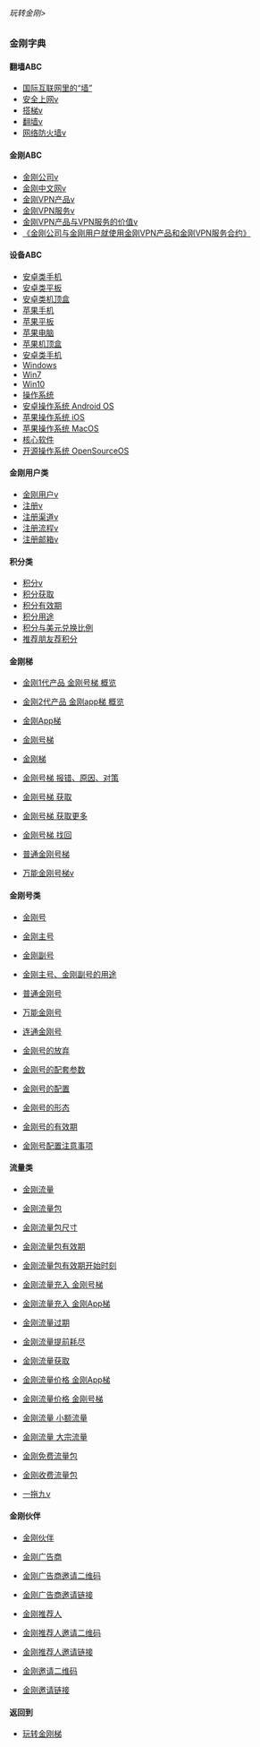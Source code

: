###### 玩转金刚>
### 金刚字典

#### 翻墙ABC

- [国际互联网里的“墙”](https://github.com/a2zitpro/web/blob/master/LadderFree/kkDictionary/TheWallInTheInternet.md)
- [安全上网v](https://github.com/a2zitpro/web/blob/master/LadderFree/kkDictionary/ValueOfKKProducts&KKServices.md)
- [搭梯v](https://github.com/a2zitpro/web/blob/master/LadderFree/kkDictionary/LadderReady.md)
- [翻墙v](https://github.com/a2zitpro/web/blob/master/LadderFree/kkDictionary/OverTheWall.md)
- [网络防火墙v](https://github.com/a2zitpro/web/blob/master/LadderFree/kkDictionary/FireWall.md)

#### 金刚ABC
- [金刚公司v](https://github.com/a2zitpro/web/blob/master/LadderFree/kkDictionary/Atozitpro.md)
- [金刚中文网v](https://github.com/a2zitpro/web/blob/master/LadderFree/kkDictionary/KKSiteZh.md)
- [金刚VPN产品v](https://github.com/a2zitpro/web/blob/master/LadderFree/A.md)
- [金刚VPN服务v](https://github.com/a2zitpro/web/blob/master/LadderFree/kkDictionary/KKServices.md)
- [金刚VPN产品与VPN服务的价值v](https://github.com/a2zitpro/web/blob/master/LadderFree/kkDictionary/ValueOfKKProducts&KKServices.md)
- [《金刚公司与金刚用户就使用金刚VPN产品和金刚VPN服务合约》](https://github.com/a2zitpro/web/blob/master/LadderFree/kkDictionary/KKEnduserContract.md)

#### 设备ABC
- [安卓类手机](https://github.com/a2zitpro/web/blob/master/LadderFree/kkDictionary/AndroidPhone.md)
- [安卓类平板]()
- [安卓类机顶盒]()
- [苹果手机]()
- [苹果平板]()
- [苹果电脑]()
- [苹果机顶盒]()
- [安卓类手机]()
- [Windows]()
- [Win7]()
- [Win10]()
- [操作系统](https://github.com/a2zitpro/web/blob/master/LadderFree/kkDictionary/OS.md)
- [安卓操作系统 Android OS](https://github.com/a2zitpro/web/blob/master/LadderFree/kkDictionary/OS_Android.md)
- [苹果操作系统 iOS]()
- [苹果操作系统 MacOS]()
- [核心软件](https://github.com/a2zitpro/web/blob/master/LadderFree/kkDictionary/CoreSoftWare.md)
- [开源操作系统 OpenSourceOS](https://github.com/a2zitpro/web/blob/master/LadderFree/kkDictionary/OS_OpenSourceOS.md)


#### 金刚用户类

- [金刚用户v](https://github.com/a2zitpro/web/blob/master/LadderFree/kkDictionary/KKUser.md)
- [注册v](https://github.com/a2zitpro/web/blob/master/LadderFree/kkDictionary/Registration.md)
- [注册渠道v](https://github.com/a2zitpro/web/blob/master/LadderFree/kkDictionary/RegistrationWay.md)
- [注册流程v](https://github.com/a2zitpro/web/blob/master/LadderFree/kkDictionary/Register.md)
- [注册邮箱v](https://github.com/a2zitpro/web/blob/master/LadderFree/kkDictionary/RegistrationEmailaddressAtKKSiteZh.md)



#### 积分类
- [积分v](https://github.com/a2zitpro/web/blob/master/LadderFree/kkDictionary/KKPoints.md)
- [积分获取](https://github.com/a2zitpro/web/blob/master/LadderFree/kkDictionary/KKPointsToEarn.md)
- [积分有效期](https://github.com/a2zitpro/web/blob/master/LadderFree/kkDictionary/KKPointsExpiration.md)
- [积分用途](https://github.com/a2zitpro/web/blob/master/LadderFree/kkDictionary/KKPointsUsage.md)
- [积分与美元兑换比例](https://github.com/a2zitpro/web/blob/master/LadderFree/kkDictionary/KKPointsForUSD.md)
- [推荐朋友荐积分](https://github.com/a2zitpro/web/blob/master/LadderFree/kkDictionary/ShareKKToEarnKKPoints.md)



#### 金刚梯
- [金刚1代产品 金刚号梯 概览](https://github.com/a2zitpro/web/blob/master/LadderFree/kkDictionary/kkG1Overview.md)
- [金刚2代产品 金刚app梯 概览](https://github.com/a2zitpro/web/blob/master/LadderFree/kkDictionary/kkG2Overview.md)
- [金刚App梯](https://github.com/a2zitpro/web/blob/master/LadderFree/kkDictionary/KKLadderAPP.md)
- [金刚号梯](https://github.com/a2zitpro/web/blob/master/LadderFree/kkDictionary/KKLadderKKID.md)
- [金刚梯](https://github.com/a2zitpro/web/blob/master/LadderFree/kkDictionary/KKLadder.md)
- [金刚号梯 报错、原因、对策](https://github.com/a2zitpro/web/blob/master/LadderFree/kkDictionary/KKLadderKKIDErroMessage.md)
- [金刚号梯 获取](https://github.com/a2zitpro/web/blob/master/LadderFree/kkDictionary/KKLadderKKIDGet.md)
- [金刚号梯 获取更多](https://github.com/a2zitpro/web/blob/master/LadderFree/kkDictionary/KKLadderKKIDGetMore.md)

- [金刚号梯 找回](https://github.com/a2zitpro/web/blob/master/LadderFree/kkDictionary/KKLadderKKIDGetBack.md)
- [普通金刚号梯](https://github.com/a2zitpro/web/blob/master/LadderFree/kkDictionary/KKLadderKKIDSinglepurpose.md)
- [万能金刚号梯v](https://github.com/a2zitpro/web/blob/master/LadderFree/kkDictionary/KKLadderKKIDMultipurpose.md)



#### 金刚号类
- [金刚号](https://github.com/a2zitpro/web/blob/master/LadderFree/kkDictionary/KKID.md)
- [金刚主号](https://github.com/a2zitpro/web/blob/master/LadderFree/kkDictionary/KKIDMain.md)
- [金刚副号](https://github.com/a2zitpro/web/blob/master/LadderFree/kkDictionary/KKIDAuxiliary.md)
- [金刚主号、金刚副号的用途](https://github.com/a2zitpro/web/blob/master/LadderFree/kkDictionary/KKIDsUsage.md)
- [普通金刚号](https://github.com/a2zitpro/web/blob/master/LadderFree/kkDictionary/singlepurposekkid.md)
- [万能金刚号](https://github.com/a2zitpro/web/blob/master/LadderFree/kkDictionary/KKIDMultipurpose.md)
- [连通金刚号](https://github.com/a2zitpro/web/blob/master/LadderFree/kkDictionary/kkidsusage.md)

- [金刚号的放弃](https://github.com/a2zitpro/web/blob/master/LadderFree/kkDictionary/.md)
- [金刚号的配套参数](https://github.com/a2zitpro/web/blob/master/LadderFree/kkDictionary/KKIDsParameters.md)
- [金刚号的配置](https://github.com/a2zitpro/web/blob/master/LadderFree/kkDictionary/.md)
- [金刚号的形态](https://github.com/a2zitpro/web/blob/master/LadderFree/kkDictionary/.md)
- [金刚号的有效期](https://github.com/a2zitpro/web/blob/master/LadderFree/kkDictionary/.md)
- [金刚号配置注意事项](https://github.com/a2zitpro/web/blob/master/LadderFree/kkDictionary/ConsiderationsWhileConfigureKKID.md)



#### 流量类
- [金刚流量              ](https://github.com/a2zitpro/web/blob/master/LadderFree/kkDictionary/KKDataTraffic.md)
- [金刚流量包            ](https://github.com/a2zitpro/web/blob/master/LadderFree/kkDictionary/KKDataTrafficPackage.md)
- [金刚流量包尺寸         ](https://github.com/a2zitpro/web/blob/master/LadderFree/kkDictionary/KKDataTrafficPackageSize.md)
- [金刚流量包有效期       ](https://github.com/a2zitpro/web/blob/master/LadderFree/kkDictionary/KKDataTrafficPackageExpiretion.md)
- [金刚流量包有效期开始时刻](https://github.com/a2zitpro/web/blob/master/LadderFree/kkDictionary/KKDataTrafficPackageExpiretionStartTime.md)
- [金刚流量充入 金刚号梯   ](https://github.com/a2zitpro/web/blob/master/LadderFree/kkDictionary/KKDataTrafficChargeForKKLadderKKID.md)
- [金刚流量充入 金刚App梯  ](https://github.com/a2zitpro/web/blob/master/LadderFree/kkDictionary/KKDataTrafficChargeForKKLadderAPP.md)
- [金刚流量过期           ](https://github.com/a2zitpro/web/blob/master/LadderFree/kkDictionary/KKDataTrafficExpired.md)
- [金刚流量提前耗尽       ](https://github.com/a2zitpro/web/blob/master/LadderFree/kkDictionary/KKDataTrafficExhaustedEarly.md)

- [金刚流量获取](https://github.com/a2zitpro/web/blob/master/LadderFree/kkDictionary/.md)
- [金刚流量价格 金刚App梯](https://github.com/a2zitpro/web/blob/master/LadderFree/kkDictionary/onefornine.md)
- [金刚流量价格 金刚号梯](https://github.com/a2zitpro/web/blob/master/LadderFree/kkDictionary/KKDatatrafficPriceOfLadderKKID.md)
- [金刚流量 小额流量](https://github.com/a2zitpro/web/blob/master/LadderFree/kkDictionary/KKDataTrafficSmallAmount.md)
- [金刚流量 大宗流量](https://github.com/a2zitpro/web/blob/master/LadderFree/kkDictionary/KKDataTrafficBulk.md)
- [金刚免费流量包](https://github.com/a2zitpro/web/blob/master/LadderFree/kkDictionary/KKDataTrafficPackageFree.md)
- [金刚收费流量包](https://github.com/a2zitpro/web/blob/master/LadderFree/kkDictionary/KKDataTrafficPackageToll.md)

- [一拖九v](https://github.com/a2zitpro/web/blob/master/LadderFree/kkDictionary/OneForNine.md)

#### 金刚伙伴
- [金刚伙伴](https://github.com/a2zitpro/web/blob/master/LadderFree/kkDictionary/KKPartner.md)
- [金刚广告商](https://github.com/a2zitpro/web/blob/master/LadderFree/kkDictionary/KKAdvertiser.md)
- [金刚广告商邀请二维码](https://github.com/a2zitpro/web/blob/master/LadderFree/kkDictionary/KKInvitationQRCodeFromAdvertiser.md)
- [金刚广告商邀请链接](https://github.com/a2zitpro/web/blob/master/LadderFree/kkDictionary/KKInvitationLinkFromAdvertiser.md)

- [金刚推荐人](https://github.com/a2zitpro/web/blob/master/LadderFree/kkDictionary/KKReferrer.md)
- [金刚推荐人邀请二维码](https://github.com/a2zitpro/web/blob/master/LadderFree/kkDictionary/KKInvitationQRCodeFromReferrer.md)
- [金刚推荐人邀请链接](https://github.com/a2zitpro/web/blob/master/LadderFree/kkDictionary/KKInvitationLinkFromReferrer.md)

- [金刚邀请二维码](https://github.com/a2zitpro/web/blob/master/LadderFree/kkDictionary/KKInvitationQRCode.md)
- [金刚邀请链接](https://github.com/a2zitpro/web/blob/master/LadderFree/kkDictionary/KKInvitationLink.md)

#### 返回到
- [玩转金刚梯](https://github.com/a2zitpro/web/blob/master/LadderFree/A.md)
